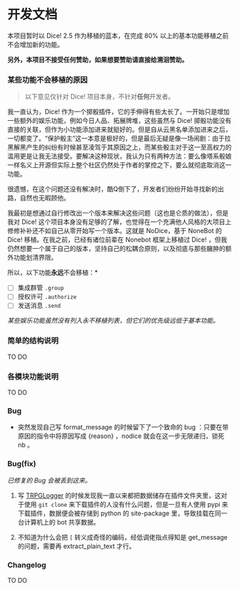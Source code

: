# 开发文档

本项目暂时以 Dice! 2.5 作为移植的蓝本，在完成 80% 以上的基本功能移植之前不会增加新的功能。

**另外，本项目不接受任何赞助，如果想要赞助请直接给溯洄赞助。**

### 某些功能不会移植的原因

> 以下意见仅针对 Dice! 项目本身，不针对**任何**开发者。

我一直认为，Dice! 作为一个掷骰插件，它的手伸得有些太长了。一开始只是增加一些额外的娱乐功能，例如今日人品、拓展牌堆，这些虽然与 Dice! 掷骰功能没有直接的关联，但作为小功能添加进来就挺好的。但是自从云黑名单添加进来之后，一切都变了。“保护骰主”这一本意是极好的，但是最后无疑是像一场闹剧：由于拉黑解黑产生的纠纷有时候甚至凌驾于其原因之上，而某些骰主对于这一至高权力的滥用更是让我无法接受。要解决这种现状，我认为只有两种方法：要么像塔系骰娘一样名义上开源但实际上整个社区仍然处于作者的掌控之下，要么就彻底取消这一功能。

很遗憾，在这个问题还没有解决时，酷Q倒下了，开发者们纷纷开始寻找新的出路，自然也无暇顾他。

我最初是想通过自行修改出一个版本来解决这些问题（这也是仑质的做法），但是我对 Dice! 这个项目本身没有足够的了解，也觉得在一个充满他人风格的大项目上修修补补还不如自己从零开始写一个版本。这就是 NoDice，基于 NoneBot 的 Dice! 移植。在我之前，已经有诸位前辈在 Nonebot 框架上移植过 Dice! ，但我仍然想要一个属于自己的版本，坚持自己的松耦合原则，以及彻底与那些臃肿的额外功能划清界限。

所以，以下功能**永远**不会移植：*

- [ ] 集成群管 `.group`
- [ ] 授权许可 `.authorize`
- [ ] 发送消息 `.send`

*某些娱乐功能虽然没有列入永不移植列表，但它们的优先级远低于基本功能。*

### 简单的结构说明

TO DO

### 各模块功能说明

TO DO

### Bug

- 突然发现自己写 format_message 的时候留下了一个致命的 bug ：只要在带原因的指令中将原因写成 {reason} ，nodice 就会在这一步无限递归，锁死 nb 。

### Bug(fix)

*已修复的 Bug 会被丢到这来。*

1. 写 [TRPGLogger](https://github.com/thereisnodice/TRPGLogger) 的时候发现我一直以来都把数据储存在插件文件夹里，这对于使用 `git clone` 来下载插件的人没有什么问题，但是一旦有人使用 pypi 来下载插件，数据便会被存储到 python 的 site-package 里，导致挂载在同一台计算机上的 bot 共享数据。

2. 不知道为什么会把 `[` 转义成奇怪的编码，经低调佬指点得知是 get_message 的问题，需要再 extract_plain_text 才行。

### Changelog

TO DO